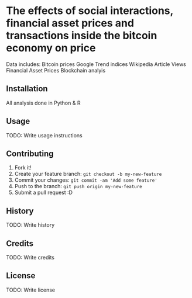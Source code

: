 # The effects of social interactions, financial asset prices and transactions inside the bitcoin economy on price

Data includes:
Bitcoin prices
Google Trend indices
Wikipedia Article Views
Financial Asset Prices
Blockchain analyis

## Installation

All analysis done in Python & R

## Usage

TODO: Write usage instructions

## Contributing

1. Fork it!
2. Create your feature branch: `git checkout -b my-new-feature`
3. Commit your changes: `git commit -am 'Add some feature'`
4. Push to the branch: `git push origin my-new-feature`
5. Submit a pull request :D

## History

TODO: Write history

## Credits

TODO: Write credits

## License

TODO: Write license